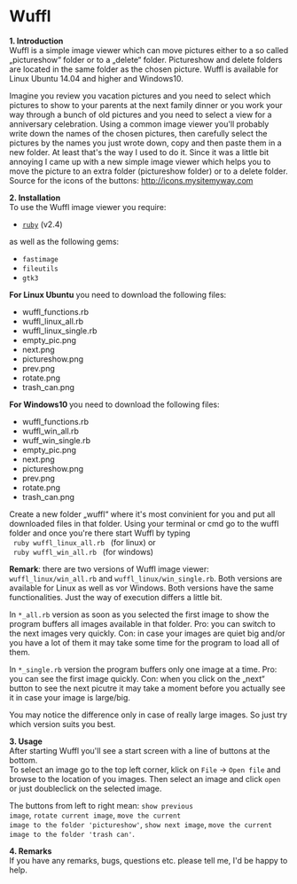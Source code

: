 # Wuffl
<strong> 1. Introduction </strong>  
Wuffl is a simple image viewer which can move pictures either to a so called „pictureshow“ folder or to a „delete“ folder. Pictureshow and delete folders are located in the same folder as the chosen picture. Wuffl is available for Linux Ubuntu 14.04 and higher and Windows10.  

Imagine you review you vacation pictures and you need to select which pictures to show to your parents at the next family dinner or you work your way through a bunch of old pictures and you need to select a view for a anniversary celebration. Using a common image viewer you'll probably write down the names of the chosen pictures, then carefully select the pictures by the names you just wrote down, copy and then paste them in a new folder. At least that's the way I used to do it. Since it was a little bit annoying I came up with a new simple image viewer which helps you to move the picture to an extra folder (pictureshow folder) or to a delete folder.  
Source for the icons of the buttons: http://icons.mysitemyway.com  

<strong> 2. Installation </strong>  
To use the Wuffl image viewer you require:
<ul>
  <li> <a href="https://www.ruby-lang.org/en/downloads/"><code>ruby</code></a> (v2.4)
</ul>
as well as the following gems:  
<ul>
  <li><code>fastimage</code>
  <li><code>fileutils</code>
  <li><code>gtk3</code>
</ul>  
<strong>For Linux Ubuntu</strong> you need to download the following files:
<ul>
  <li>wuffl_functions.rb
  <li>wuffl_linux_all.rb
  <li>wuffl_linux_single.rb
  <li>empty_pic.png
  <li>next.png
  <li>pictureshow.png
  <li>prev.png
  <li>rotate.png
  <li>trash_can.png
</ul>

<strong>For Windows10 </strong> you need to download the following files:<ul>
  <li>wuffl_functions.rb
  <li>wuffl_win_all.rb
  <li>wuff_win_single.rb
  <li>empty_pic.png
  <li>next.png
  <li>pictureshow.png
  <li>prev.png
  <li>rotate.png
  <li>trash_can.png
</ul>

Create a new folder „wuffl“ where it's most convinient for you and put all downloaded files in that folder.
Using your terminal or cmd go to the wuffl folder and once you're there start Wuffl by typing  
<code> ruby wuffl_linux_all.rb </code> (for linux) or  
<code> ruby wuffl_win_all.rb </code> (for windows)

__Remark__: there are two versions of Wuffl image viewer: <code> wuffl_linux/win_all.rb</code> and <code>wuffl_linux/win_single.rb</code>. Both versions are available for Linux as well as vor Windows. Both versions have the same functionalities. Just the way of execution differs a little bit.
 
In <code>*_all.rb</code> version as soon as you selected the first image to show the program buffers all images available in that folder.  Pro: you can switch to the next images very quickly. Con: in case your images are quiet big and/or you have a lot of them it may take some time for the program to load all of them. 

In <code>*_single.rb</code> version the program buffers only one image at a time. Pro: you can see the first image quickly. Con: when you click on the „next“ button to see the next picutre it may take a moment before you actually see it in case your image is large/big.   

You may notice the difference only in case of really large images. So just try which version suits you best.

<strong>3. Usage</strong>  
After starting Wuffl you'll see a start screen with a line of buttons at the bottom.  
To select an image go to the top left corner, klick on <code>File</code> → <code>Open file</code> and browse to the location of you images. Then select an image and click <code>open</code> or just doubleclick on the selected image. 

The buttons from left to right mean: <code>show previous image</code>, <code>rotate current image</code>, <code>move the current image to the folder 'pictureshow'</code>, <code>show next image</code>, <code>move the current image to the folder 'trash can'</code>.

<strong>4. Remarks</strong>  
If you have any remarks, bugs, questions etc. please tell me, I'd be happy to help. 
